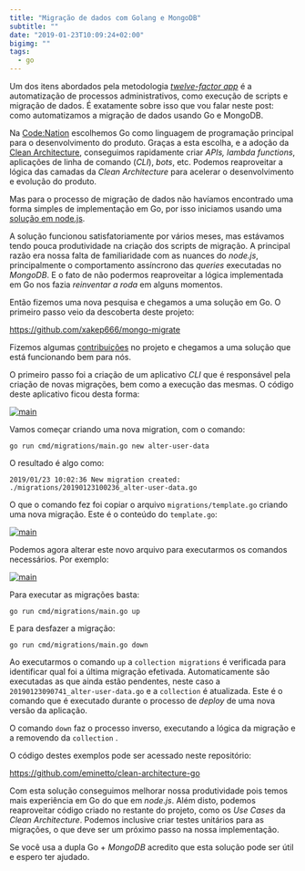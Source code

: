 ```yaml
---
title: "Migração de dados com Golang e MongoDB"
subtitle: ""
date: "2019-01-23T10:09:24+02:00"
bigimg: ""
tags:
  - go
---
```


Um dos itens abordados pela metodologia [_twelve-factor app_](https://12factor.net) é a automatização de processos administrativos, como execução de scripts e migração de dados. É exatamente sobre isso que vou falar neste post: como automatizamos a migração de dados usando Go e MongoDB.

<!--more-->

Na [Code:Nation](https://www.codenation.com.br) escolhemos Go como linguagem de programação principal para o desenvolvimento do produto. Graças a esta escolha, e a adoção da [Clean Architecture](https://medium.com/@eminetto/clean-architecture-using-golang-b63587aa5e3f), conseguimos rapidamente criar _APIs, lambda functions_, aplicações de linha de comando (_CLI_), _bots_, etc. Podemos reaproveitar a lógica das camadas da _Clean Architecture_ para acelerar o desenvolvimento e evolução do produto.

Mas para o processo de migração de dados não havíamos encontrado uma forma simples de implementação em Go, por isso iniciamos usando uma [solução em node.js](https://www.npmjs.com/package/migrate-mongo).

A solução funcionou satisfatoriamente por vários meses, mas estávamos tendo pouca produtividade na criação dos scripts de migração. A principal razão era nossa falta de familiaridade com as nuances do _node.js_, principalmente o comportamento assíncrono das _queries_ executadas no _MongoDB_. E o fato de não podermos reaproveitar a lógica implementada em Go nos fazia _reinventar a roda_ em alguns momentos.

Então fizemos uma nova pesquisa e chegamos a uma solução em Go. O primeiro passo veio da descoberta deste projeto:

https://github.com/xakep666/mongo-migrate

Fizemos algumas [contribuições](https://github.com/xakep666/mongo-migrate/pull/1) no projeto e chegamos a uma solução que está funcionando bem para nós.

O primeiro passo foi a criação de um aplicativo _CLI_ que é responsável pela criação de novas migrações, bem como a execução das mesmas. O código deste aplicativo ficou desta forma:

[![main](/images/posts/migrations_main.png)](/images/posts/migrations_main.png)

Vamos começar criando uma nova migration, com o comando:

    go run cmd/migrations/main.go new alter-user-data

O resultado é algo como:

    2019/01/23 10:02:36 New migration created: ./migrations/20190123100236_alter-user-data.go

O que o comando fez foi copiar o arquivo `migrations/template.go` criando uma nova migração. Este é o conteúdo do `template.go`:

[![main](/images/posts/migrations_template.png)](/images/posts/migrations_template.png)

Podemos agora alterar este novo arquivo para executarmos os comandos necessários. Por exemplo:

[![main](/images/posts/migrations_migration.png)](/images/posts/migrations_migration.png)

Para executar as migrações basta:

    go run cmd/migrations/main.go up

E para desfazer a migração:

    go run cmd/migrations/main.go down

Ao executarmos o comando `up` a `collection migrations` é verificada para identificar qual foi a última migração efetivada. Automaticamente são executadas as que ainda estão pendentes, neste caso a `20190123090741_alter-user-data.go` e a `collection` é atualizada. Este é o comando que é executado durante o processo de _deploy_ de uma nova versão da aplicação.

O comando `down` faz o processo inverso, executando a lógica da migração e a removendo da `collection` .

O código destes exemplos pode ser acessado neste repositório:

https://github.com/eminetto/clean-architecture-go

Com esta solução conseguimos melhorar nossa produtividade pois temos mais experiência em Go do que em _node.js_. Além disto, podemos reaproveitar código criado no restante do projeto, como os _Use Cases_ da _Clean Architecture_. Podemos inclusive criar testes unitários para as migrações, o que deve ser um próximo passo na nossa implementação.

Se você usa a dupla Go + _MongoDB_ acredito que esta solução pode ser útil e espero ter ajudado.
